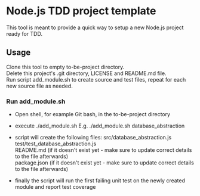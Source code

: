 # Node.js TDD project template #
This tool is meant to provide a quick way to setup a new Node.js project ready for TDD.

## Usage ##
Clone this tool to empty to-be-project directory.  
Delete this project's .git directory, LICENSE and README.md file.  
Run script add_module.sh to create source and test files, repeat for each new source file as needed.

### Run add_module.sh ###
- Open shell, for example Git bash, in the to-be-project directory

- execute ./add_module.sh <module name>
E.g.
./add_module.sh database_abstraction

- script will create the following files:
src/database_abstraction.js  
test/test_database_abstraction.js  
README.md (if it doesn't exist yet - make sure to update correct details to the file afterwards)  
package.json (if it doesn't exist yet - make sure to update correct details to the file afterwards)  

- finally the script will run the first failing unit test on the newly created module and report test coverage
